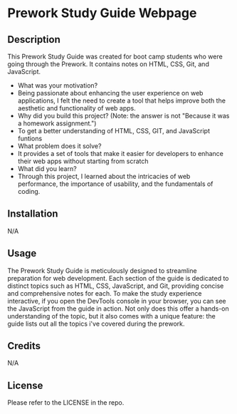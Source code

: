 # Prework Study Guide Webpage

## Description
This Prework Study Guide was created for boot camp students who were going through the Prework. It contains notes on HTML, CSS, Git, and JavaScript.

- What was your motivation?
- Being passionate about enhancing the user experience on web applications, I felt the need to create a tool that helps improve both the aesthetic and functionality of web apps.
- Why did you build this project? (Note: the answer is not "Because it was a homework assignment.")
- To get a better understanding of HTML, CSS, GIT, and JavaScript funtions
- What problem does it solve?
- It provides a set of tools that make it easier for developers to enhance their web apps without starting from scratch
- What did you learn?
- Through this project, I learned about the intricacies of web performance, the importance of usability, and the fundamentals of coding.


## Installation

N/A

## Usage
The Prework Study Guide is meticulously designed to streamline preparation for web development. Each section of the guide is dedicated to distinct topics such as HTML, CSS, JavaScript, and Git, providing concise and comprehensive notes for each. To make the study experience interactive, if you open the DevTools console in your browser, you can see the JavaScript from the guide in action. Not only does this offer a hands-on understanding of the topic, but it also comes with a unique feature: the guide lists out all the topics i've covered during the prework.

## Credits
N/A

## License

Please refer to the LICENSE in the repo.
